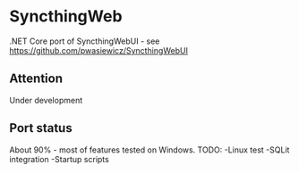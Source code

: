 
# SyncthingWeb
.NET Core port of SyncthingWebUI - see https://github.com/pwasiewicz/SyncthingWebUI

## Attention
Under development

## Port status
About 90% - most of features tested on Windows.
TODO:
-Linux test
-SQLit integration
-Startup scripts
